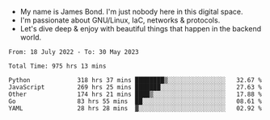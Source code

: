 - My name is James Bond. I'm just nobody here in this digital space. 
- I'm passionate about GNU/Linux, IaC, networks & protocols. 
- Let's dive deep & enjoy with beautiful things that happen in the backend world.


<!--START_SECTION:waka-->

```text
From: 18 July 2022 - To: 30 May 2023

Total Time: 975 hrs 13 mins

Python             318 hrs 37 mins ████████▒░░░░░░░░░░░░░░░░   32.67 %
JavaScript         269 hrs 25 mins ███████░░░░░░░░░░░░░░░░░░   27.63 %
Other              174 hrs 21 mins ████▒░░░░░░░░░░░░░░░░░░░░   17.88 %
Go                 83 hrs 55 mins  ██░░░░░░░░░░░░░░░░░░░░░░░   08.61 %
YAML               28 hrs 28 mins  ▓░░░░░░░░░░░░░░░░░░░░░░░░   02.92 %
```

<!--END_SECTION:waka-->
